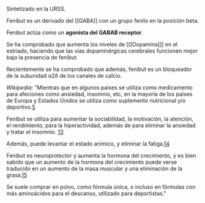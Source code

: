 Sintetizado en la URSS.

Fenibut es un derivado del [[GABA]] con un grupo fenilo en la posición beta.

Fenibut actúa como un **agonista del GABAB receptor**.

Se ha comprobado que aumenta los niveles de [[[Dopamina]]] en el estriado, haciendo que las vías dopaminérgicas cerebrales funcionen mejor bajo la presencia de fenibut.

Recientemente se ha comprobado que además, fenibut es un bloqueador de la subunidad α2δ de los canales de calcio.


*Wikipedia:*
"Mientras que en algunos países se utiliza como medicamento para afeciones como ansiedad, insomnio, etc, en la mayoría de los países de Europa y Estados Unidos se utiliza como suplemento nutricional y/o deportivo.[5](https://es.wikipedia.org/wiki/Fenibut#cite_note-NelsonLS2008-5)​

Fenibut se utiliza para aumentar la sociabilidad, la motivación, la atención, el rendimiento, para la hiperactividad, además de para eliminar la ansiedad y tratar el insomnio. [13](https://es.wikipedia.org/wiki/Fenibut#cite_note-13)​

Además, puede levantar el estado anímico, y eliminar la fatiga.[14](https://es.wikipedia.org/wiki/Fenibut#cite_note-14)​

Fenibut es neuroprotector y aumenta la hormona del crecimiento, y es bien sabido que un aumento de la hormona del crecimiento puede verse traducido en un aumento de la masa muscular y una eliminación de la grasa.[15](https://es.wikipedia.org/wiki/Fenibut#cite_note-15)​

Se suele comprar en polvo, como fórmula única, o incluso en fórmulas con más aminoácidos para el descanso, utilizado para deportistas."


